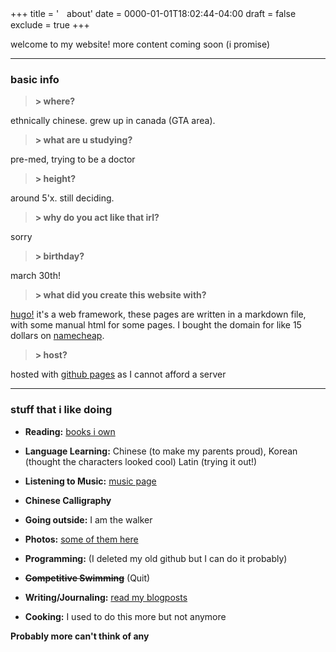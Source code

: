 +++
title = 'ㅤabout'
date = 0000-01-01T18:02:44-04:00
draft = false
exclude = true
+++


welcome to my website! more content coming soon (i promise)

____

### basic info

> __\> where?__

ethnically chinese. grew up in canada (GTA area).

> __\> what are u studying?__

pre-med, trying to be a doctor

> __\> height?__

around 5'x. still deciding.

> __\> why do you act like that irl?__

sorry

> __\> birthday?__

march 30th!

> __\> what did you create this website with?__

[hugo!](https://gohugo.io/) it's a web framework, these pages are written in a markdown file, with some manual html for some pages. I bought the domain for like 15 dollars on [namecheap](https://www.namecheap.com).



> __\> host?__

hosted with [github pages](https://pages.github.com/) as I cannot afford a server

____

### stuff that i like doing

- **Reading:** [books i own](/books) 
  
- **Language Learning:** Chinese (to make my parents proud), Korean (thought the characters looked cool) Latin (trying it out!)
  
- **Listening to Music:** [music page](/music)
    
- **Chinese Calligraphy**

- **Going outside:** I am the walker
  
- **Photos:** [some of them here](/mine)
  
- **Programming:** (I deleted my old github but I can do it probably)

- **~~Competitive Swimming~~** (Quit) 
  
- **Writing/Journaling:** [read my blogposts](/journal)
  
- **Cooking:** I used to do this more but not anymore


**Probably more can't think of any**
